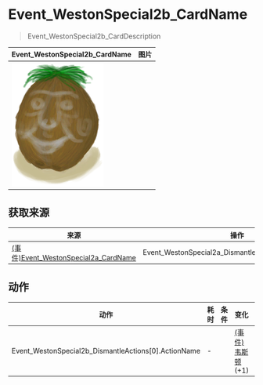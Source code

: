 # Event_WestonSpecial2b_CardName  
> Event_WestonSpecial2b_CardDescription  
  
  Event_WestonSpecial2b_CardName  |   图片   
 ----  |  ----:   
   |  ![](Sprite/Weston.png)   
  
## 获取来源  
来源  |  操作  
----  |  ----  
[(事件)Event_WestonSpecial2a_CardName](Event_WestonSpecial2a.md)  |  Event_WestonSpecial2a_DismantleActions[0].ActionName  
## 动作  
动作  |  耗时  |  条件  |  变化  |  状态  
----  |  ----  |  ----  |  ----  |  ----  
Event_WestonSpecial2b_DismantleActions[0].ActionName<br>  |  -  |    |  [(事件)韦斯顿](Event_WestonSpecial1c.md)(+1)<br>  |    
